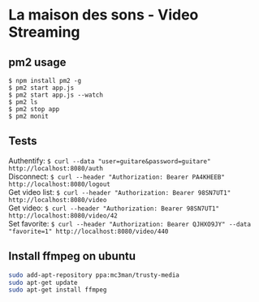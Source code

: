 # La maison des sons - Video Streaming
## pm2 usage
`$ npm install pm2 -g`  
`$ pm2 start app.js`  
`$ pm2 start app.js --watch`  
`$ pm2 ls`  
`$ pm2 stop app`  
`$ pm2 monit`  
## Tests
Authentify: `$ curl --data "user=guitare&password=guitare" http://localhost:8080/auth`  
Disconnect: `$ curl --header "Authorization: Bearer PA4KHEEB" http://localhost:8080/logout`  
Get video list: `$ curl --header "Authorization: Bearer 98SN7UT1" http://localhost:8080/video`  
Get video: `$ curl --header "Authorization: Bearer 98SN7UT1" http://localhost:8080/video/42`  
Set favorite: `$ curl --header "Authorization: Bearer QJHXO9JY" --data "favorite=1" http://localhost:8080/video/440`  
## Install ffmpeg on ubuntu
```bash
sudo add-apt-repository ppa:mc3man/trusty-media
sudo apt-get update
sudo apt-get install ffmpeg
```